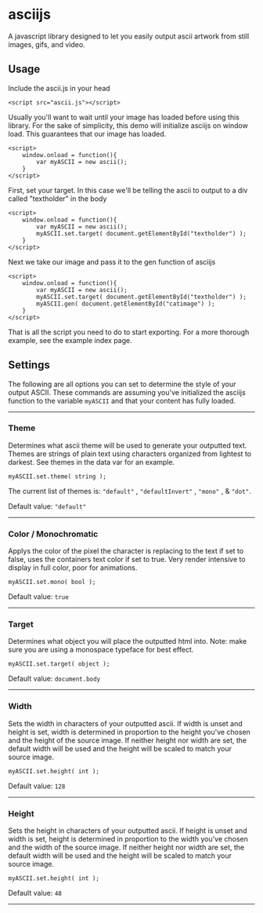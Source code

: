 # asciijs

A javascript library designed to let you easily output ascii artwork from still images, gifs, and video.

## Usage

Include the ascii.js in your head
    
    <script src="ascii.js"></script>
    
Usually you'll want to wait until your image has loaded before using this library. For the sake of simplicity, this demo will initialize asciijs on window load. This guarantees that our image has loaded.

    <script>
        window.onload = function(){
            var myASCII = new ascii();
        }
    </script>
    
First, set your target. In this case we'll be telling the ascii to output to a div called "textholder" in the body

    <script>
        window.onload = function(){
            var myASCII = new ascii();
            myASCII.set.target( document.getElementById("textholder") );
        }
    </script>
    
Next we take our image and pass it to the gen function of asciijs

    <script>
        window.onload = function(){
            var myASCII = new ascii();
            myASCII.set.target( document.getElementById("textholder") );
            myASCII.gen( document.getElementById("catimage") );
        }
    </script>
    
That is all the script you need to do to start exporting.
For a more thorough example, see the example index page.

## Settings

The following are all options you can set to determine the style of your output ASCII. These commands are assuming you've initialized the asciijs function to the variable `myASCII` and that your content has fully loaded.

------------

### Theme

Determines what ascii theme will be used to generate your outputted text. Themes are strings of plain text using characters organized from lightest to darkest. See themes in the data var for an example.
    
    myASCII.set.theme( string );
    
The current list of themes is: `"default"` , `"defaultInvert"` , `"mono"` , & `"dot"`.

Default value: `"default"`
    
------------

### Color / Monochromatic

Applys the color of the pixel the character is replacing to the text if set to false, uses the containers text color if set to true. Very render intensive to display in full color, poor for animations.

    myASCII.set.mono( bool );

Default value: `true`

------------

### Target

Determines what object you will place the outputted html into. Note: make sure you are using a monospace typeface for best effect.

    myASCII.set.target( object );
    
Default value: `document.body`
    
------------

### Width

Sets the width in characters of your outputted ascii. If width is unset and height is set, width is determined in proportion to the height you've chosen and the height of the source image. If neither height nor width are set, the default width will be used and the height will be scaled to match your source image.

    myASCII.set.height( int );
    
Default value: `128`
    
------------

### Height

Sets the height in characters of your outputted ascii. If height is unset and width is set, height is determined in proportion to the width you've chosen and the width of the source image. If neither height nor width are set, the default width will be used and the height will be scaled to match your source image.

    myASCII.set.height( int );
    
Default value: `48`
    
------------
